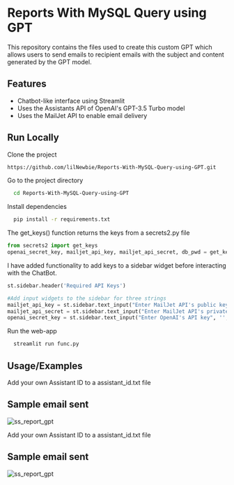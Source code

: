 
# Reports With MySQL Query using GPT

This repository contains the files used to create this custom GPT which allows users to send emails to recipient emails with the subject and content generated by the GPT model.


## Features

- Chatbot-like interface using Streamlit
- Uses the Assistants API of OpenAI's GPT-3.5 Turbo model
- Uses the MailJet API to enable email delivery



## Run Locally

Clone the project

```bash
https://github.com/lilNewbie/Reports-With-MySQL-Query-using-GPT.git
```

Go to the project directory

```bash
  cd Reports-With-MySQL-Query-using-GPT
```

Install dependencies

```bash
  pip install -r requirements.txt
```

The get_keys() function returns the keys from a secrets2.py file
```python
from secrets2 import get_keys
openai_secret_key, mailjet_api_key, mailjet_api_secret, db_pwd = get_keys()
```

I have added functionality to add keys to a sidebar widget before interacting with the ChatBot.

```python
st.sidebar.header('Required API Keys')

#Add input widgets to the sidebar for three strings
mailjet_api_key = st.sidebar.text_input("Enter MailJet API's public key", '', type='password')
mailjet_api_secret = st.sidebar.text_input("Enter MailJet API's private key", '', type='password')
openai_secret_key = st.sidebar.text_input("Enter OpenAI's API key", '', type='password')
```

Run the web-app

```bash
  streamlit run func.py
```


## Usage/Examples
Add your own Assistant ID to a assistant_id.txt file 

## Sample email sent
![ss_report_gpt](https://github.com/lilNewbie/Reports-With-MySQL-Query-using-GPT/assets/90834922/6354554d-179e-4113-a78a-c5916befe11e)

Add your own Assistant ID to a assistant_id.txt file 

## Sample email sent
![ss_report_gpt](https://github.com/lilNewbie/Reports-With-MySQL-Query-using-GPT/assets/90834922/6354554d-179e-4113-a78a-c5916befe11e)


